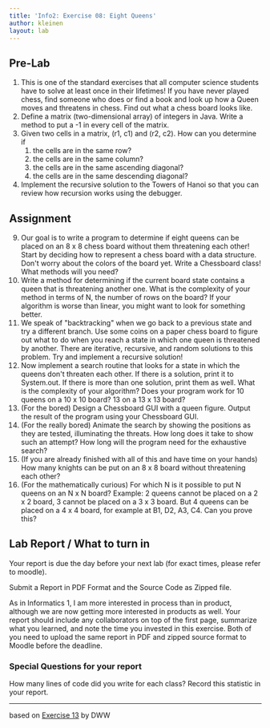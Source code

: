 ```yaml
---
title: 'Info2: Exercise 08: Eight Queens'
author: kleinen
layout: lab
---
```

## Pre-Lab
1. This is one of the standard exercises that all computer science students have to solve at least once in their lifetimes! If you have never played chess, find someone who does or find a book and look up how a Queen moves and threatens in chess. Find out what a chess board looks like.
2. Define a matrix (two-dimensional array) of integers in Java. Write a method to put a -1 in every cell of the matrix.
3. Given two cells in a matrix, (r1, c1) and (r2, c2). How can you determine if
      1. the cells are in the same row?
      2. the cells are in the same column?
      3. the cells are in the same ascending diagonal?
      4. the cells are in the same descending diagonal?
4. Implement the recursive solution to the Towers of Hanoi so that you can review how recursion works using the debugger.

## Assignment
9. Our goal is to write a program to determine if eight queens can be placed on an 8 x 8 chess board without them threatening each other! Start by deciding how to represent a chess board with a data structure. Don't worry about the colors of the board yet. Write a Chessboard class! What methods  will you need?
9. Write a method for determining if the current board  state contains a queen that is threatening another one. What is the complexity of your method in terms  of N, the number of rows on the board? If your algorithm is worse than linear, you might want to look for something better.
9. We speak of "backtracking" when we go back to a previous state and try a different branch. Use some coins on a paper chess board to figure out what to do when you reach a state in which one queen is threatened by another. There are iterative, recursive, and random solutions to this problem. Try and implement a recursive solution!
9. Now implement a search routine that looks for a state in which the queens don't threaten each other. If there is a solution, print it to System.out. If there is more than one solution, print them as well.  What is the complexity of your algorithm? Does your program work for 10 queens on a 10 x 10 board? 13 on a 13 x 13 board?
9. (For the bored) Design a Chessboard GUI with a queen figure. Output the result of the program using your Chessboard GUI.
9. (For the really bored) Animate the search by showing the positions as they are tested, illuminating the threats. How long does it take to show such an attempt? How long will the program need for the exhaustive search?
9. (If you are already finished with all of this and have time on your hands) How many knights can be put on an 8 x 8 board without threatening each other?
9. (For the mathematically curious) For which N is it possible to put N queens on an N x N board? Example: 2 queens cannot be placed on a 2 x 2 board, 3 cannot be placed on a 3 x 3 board. But 4 queens can be placed on a 4 x 4 board, for example at B1, D2, A3, C4. Can you prove this?


## Lab Report / What to turn in


Your report is due the day before your next lab (for exact times, please refer to moodle).

Submit a Report in PDF Format and the Source Code as Zipped file.

As in Informatics 1, I am more interested in process than in product,
although we are now getting more interested in products as well.
Your report should include any collaborators on top of the first page,
summarize what you learned,
and note the time you invested in this exercise.
Both of you need to upload the same report in PDF and zipped source format to Moodle before the
deadline.

### Special Questions for your report
How many lines of code did you write for each class? Record this statistic in your report.

----

based on [Exercise 13](https://people.f4.htw-berlin.de/~weberwu/info2/labs/ExerD.shtml) by DWW
